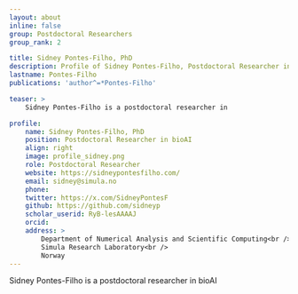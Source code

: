 ```yaml
---
layout: about
inline: false
group: Postdoctoral Researchers
group_rank: 2

title: Sidney Pontes-Filho, PhD
description: Profile of Sidney Pontes-Filho, Postdoctoral Researcher in the bioAI group.
lastname: Pontes-Filho
publications: 'author^=*Pontes-Filho'

teaser: >
    Sidney Pontes-Filho is a postdoctoral researcher in 

profile:
    name: Sidney Pontes-Filho, PhD
    position: Postdoctoral Researcher in bioAI   
    align: right
    image: profile_sidney.png
    role: Postdoctoral Researcher
    website: https://sidneypontesfilho.com/
    email: sidney@simula.no
    phone: 
    twitter: https://x.com/SidneyPontesF
    github: https://github.com/sidneyp
    scholar_userid: RyB-lesAAAAJ
    orcid:
    address: >
        Department of Numerical Analysis and Scientific Computing<br />
        Simula Research Laboratory<br />      
        Norway     
---
```


Sidney Pontes-Filho is a postdoctoral researcher in bioAI
